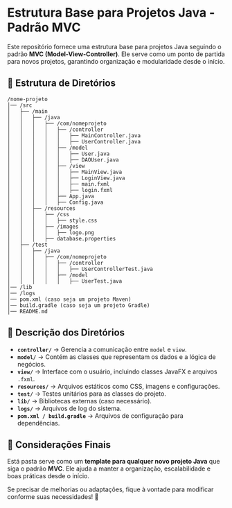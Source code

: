 # Estrutura Base para Projetos Java - Padrão MVC

Este repositório fornece uma estrutura base para projetos Java seguindo o padrão **MVC (Model-View-Controller)**. Ele serve como um ponto de partida para novos projetos, garantindo organização e modularidade desde o início.

## 📂 Estrutura de Diretórios

```
/nome-projeto
│── /src
│   ├── /main
│   │   ├── /java
│   │   │   ├── /com/nomeprojeto
│   │   │   │   ├── /controller
│   │   │   │   │   ├── MainController.java
│   │   │   │   │   ├── UserController.java
│   │   │   │   ├── /model
│   │   │   │   │   ├── User.java
│   │   │   │   │   ├── DAOUser.java
│   │   │   │   ├── /view
│   │   │   │   │   ├── MainView.java
│   │   │   │   │   ├── LoginView.java
│   │   │   │   │   ├── main.fxml
│   │   │   │   │   ├── login.fxml
│   │   │   │   ├── App.java
│   │   │   │   ├── Config.java
│   │   ├── /resources
│   │   │   ├── /css
│   │   │   │   ├── style.css
│   │   │   ├── /images
│   │   │   │   ├── logo.png
│   │   │   ├── database.properties
│   ├── /test
│   │   ├── /java
│   │   │   ├── /com/nomeprojeto
│   │   │   │   ├── /controller
│   │   │   │   │   ├── UserControllerTest.java
│   │   │   │   ├── /model
│   │   │   │   │   ├── UserTest.java
│── /lib
│── /logs
│── pom.xml (caso seja um projeto Maven)
│── build.gradle (caso seja um projeto Gradle)
│── README.md
```

## 📌 Descrição dos Diretórios

- **`controller/`** → Gerencia a comunicação entre `model` e `view`.
- **`model/`** → Contém as classes que representam os dados e a lógica de negócios.
- **`view/`** → Interface com o usuário, incluindo classes JavaFX e arquivos `.fxml`.
- **`resources/`** → Arquivos estáticos como CSS, imagens e configurações.
- **`test/`** → Testes unitários para as classes do projeto.
- **`lib/`** → Bibliotecas externas (caso necessário).
- **`logs/`** → Arquivos de log do sistema.
- **`pom.xml / build.gradle`** → Arquivos de configuração para dependências.

## 📌 Considerações Finais

Está pasta serve como um **template para qualquer novo projeto Java** que siga o padrão **MVC**. Ele ajuda a manter a organização, escalabilidade e boas práticas desde o início.

Se precisar de melhorias ou adaptações, fique à vontade para modificar conforme suas necessidades! 🚀

